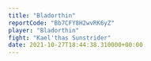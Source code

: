 ```yaml
---
title: "Bladorthin"
reportCode: "Bb7CFY8H2wvRK6yZ"
player: "Bladorthin"
fight: "Kael'thas Sunstrider"
date: 2021-10-27T18:44:38.310000+00:00
---
```

